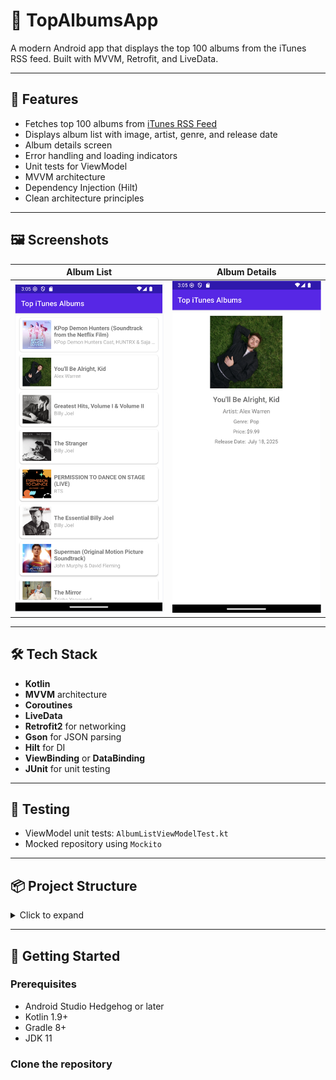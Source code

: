 # 🎵 TopAlbumsApp

A modern Android app that displays the top 100 albums from the iTunes RSS feed. Built with MVVM, Retrofit, and LiveData.

---

## 🚀 Features

- Fetches top 100 albums from [iTunes RSS Feed](https://itunes.apple.com/us/rss/topalbums/limit=100/json)
- Displays album list with image, artist, genre, and release date
- Album details screen
- Error handling and loading indicators
- Unit tests for ViewModel
- MVVM architecture
- Dependency Injection (Hilt)
- Clean architecture principles

---

## 🖼️ Screenshots

| Album List | Album Details |
|------------|---------------|
| ![list](screenshots/album_list.png) | ![details](screenshots/album_details.png) |

---

## 🛠️ Tech Stack

- **Kotlin**
- **MVVM** architecture
- **Coroutines**
- **LiveData**
- **Retrofit2** for networking
- **Gson** for JSON parsing
- **Hilt** for DI
- **ViewBinding** or **DataBinding**
- **JUnit** for unit testing

---

## 🧪 Testing

- ViewModel unit tests: `AlbumListViewModelTest.kt`
- Mocked repository using `Mockito`

---

## 📦 Project Structure

<details>
<summary>Click to expand</summary>

com.example.topalbumsapp/
├── models/ # DTOs and domain models
├── repositories/ # Repository + mapper
├── services/ # Retrofit API
├── network/ # Interceptors and network layer
├── features/ui/ # UI: Fragments, ViewModels, Adapters
├── di/ # Dependency injection setup
├── utils/ # Binding adapters, constants, helpers
└── MainApplication.kt

</details>

---

## 📲 Getting Started

### Prerequisites

- Android Studio Hedgehog or later
- Kotlin 1.9+
- Gradle 8+
- JDK 11


### Clone the repository

